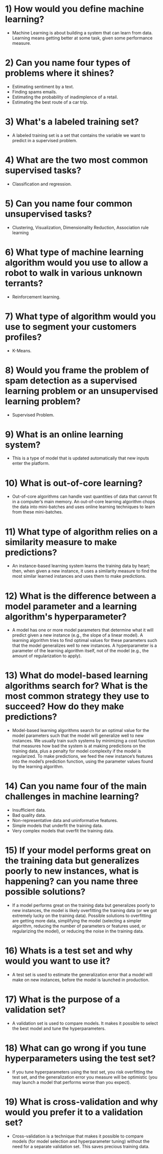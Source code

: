 # 1) How would you define machine learning?
- Machine Learning is about building a system that can learn from data. Learning means getting better at some task, given some performance measure.

# 2) Can you name four types of problems where it shines?
- Estimating sentiment by a text.
- Finding spams emails.
- Estimating the probability of inadimplence of a retail.
- Estimating the best route of a car trip. 

# 3) What's a labeled training set?
- A labeled training set is a set that contains the variable we want to predict in a supervised problem. 

# 4) What are the two most common supervised tasks?
- Classification and regression.

# 5) Can you name four common unsupervised tasks?
- Clustering, Visualization, Dimensionality Reduction, Association rule learning 

# 6) What type of machine learning algorithm would you use to allow a robot to walk in  various unknown terrants?
- Reinforcement learning.

# 7) What type of algorithm would you use to segment your customers profiles?
- K-Means.

# 8) Would you frame the problem of spam detection as a supervised learning problem or an unsupervised learning problem?
- Supervised Problem. 

# 9) What is an online learning system?
- This is a type of model that is updated automatically that new inputs enter the platform.

# 10) What is out-of-core learning?
-  Out-of-core algorithms can handle vast quantities of data that cannot fit in a computer’s main memory. An out-of-core learning algorithm chops the data into mini-batches and uses online learning techniques to learn from these mini-batches.

# 11) What type of algorithm relies on a similarity measure to make predictions?
- An instance-based learning system learns the training data by heart; then, when given a new instance, it uses a similarity measure to find the most similar learned instances and uses them to make predictions.

# 12) What is the difference between a model parameter and a learning algorithm's hyperparameter?
- A model has one or more model parameters that determine what it will predict given a new instance (e.g., the slope of a linear model). A learning algorithm tries to find optimal values for these parameters such that the model generalizes well to new instances. A hyperparameter is a parameter of the learning algorithm itself, not of the model (e.g., the amount of regularization to apply).

# 13) What do model-based learning algorithms search for? What is the most common strategy they use to succeed? How do they make predictions?
- Model-based learning algorithms search for an optimal value for the model parameters such that the model will generalize well to new instances. We usually train such systems by minimizing a cost function that measures how bad the system is at making predictions on the training data, plus a penalty for model complexity if the model is regularized. To make predictions, we feed the new instance’s features into the model’s prediction function, using the parameter values found by the learning algorithm.

# 14) Can you name four of the main challenges in machine learning?
- Insufficient data.
- Bad quality data.
- Non-representative data and uninformative features.
- Simple models that underfit the training data.
- Very complex models that overfit the training data.

# 15) If your model performs great on the training data but generalizes poorly to new instances, what is happening? can you name three possible solutions?
- If a model performs great on the training data but generalizes poorly to new instances, the model is likely overfitting the training data (or we got extremely lucky on the training data). Possible solutions to overfitting are getting more data, simplifying the model (selecting a simpler algorithm, reducing the number of parameters or features used, or regularizing the model), or reducing the noise in the training data.

# 16) Whats is a test set and why would you want to use it?
- A test set is used to estimate the generalization error that a model will make on new instances, before the model is launched in production.

# 17) What is the purpose of a validation set?
- A validation set is used to compare models. It makes it possible to select the best model and tune the hyperparameters.

# 18) What can go wrong if you tune hyperparameters using the test set?
- If you tune hyperparameters using the test set, you risk overfitting the test set, and the generalization error you measure will be optimistic (you may launch a model that performs worse than you expect).

# 19) What is cross-validation and why would you prefer it to a validation set?
- Cross-validation is a technique that makes it possible to compare models (for model selection and hyperparameter tuning) without the need for a separate validation set. This saves precious training data.